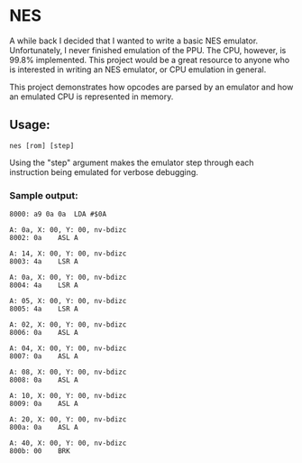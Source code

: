 # NES

A while back I decided that I wanted to write a basic NES emulator. Unfortunately, I never finished emulation of the PPU. The CPU, however, is 99.8% implemented. This project would be a great resource to anyone who is interested in writing an NES emulator, or CPU emulation in general.

This project demonstrates how opcodes are parsed by an emulator and how an emulated CPU is represented in memory.

## Usage:

`nes [rom] [step]`

Using the "step" argument makes the emulator step through each instruction being emulated for verbose debugging.

### Sample output:

```
8000: a9 0a 0a	LDA #$0A

A: 0a, X: 00, Y: 00, nv-bdizc
8002: 0a	ASL A

A: 14, X: 00, Y: 00, nv-bdizc
8003: 4a	LSR A

A: 0a, X: 00, Y: 00, nv-bdizc
8004: 4a	LSR A

A: 05, X: 00, Y: 00, nv-bdizc
8005: 4a	LSR A

A: 02, X: 00, Y: 00, nv-bdizc
8006: 0a	ASL A

A: 04, X: 00, Y: 00, nv-bdizc
8007: 0a	ASL A

A: 08, X: 00, Y: 00, nv-bdizc
8008: 0a	ASL A

A: 10, X: 00, Y: 00, nv-bdizc
8009: 0a	ASL A

A: 20, X: 00, Y: 00, nv-bdizc
800a: 0a	ASL A

A: 40, X: 00, Y: 00, nv-bdizc
800b: 00	BRK
```
